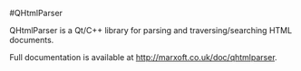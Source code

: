 #QHtmlParser

QHtmlParser is a Qt/C++ library for parsing and traversing/searching HTML documents.

Full documentation is available at http://marxoft.co.uk/doc/qhtmlparser.
